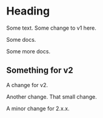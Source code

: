 # Heading

Some text. Some change to v1 here.

Some docs.

Some more docs.

## Something for v2

A change for v2.

Another change. That small change.

A minor change for 2.x.x.